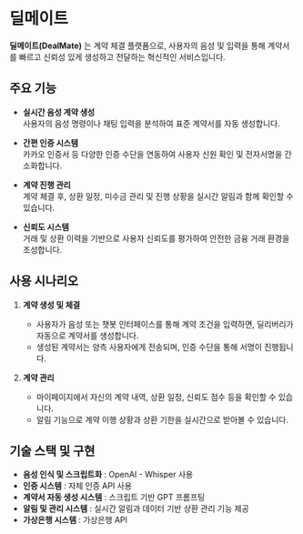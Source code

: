 # 딜메이트

**딜메이트(DealMate)** 는 계약 체결 플랫폼으로, 사용자의 음성 및 입력을 통해 계약서를 빠르고 신뢰성 있게 생성하고 전달하는 혁신적인 서비스입니다.

## 주요 기능

- **실시간 음성 계약 생성**  
  사용자의 음성 명령이나 채팅 입력을 분석하여 표준 계약서를 자동 생성합니다.

- **간편 인증 시스템**  
  카카오 인증서 등 다양한 인증 수단을 연동하여 사용자 신원 확인 및 전자서명을 간소화합니다.

- **계약 진행 관리**  
  계약 체결 후, 상환 일정, 미수금 관리 및 진행 상황을 실시간 알림과 함께 확인할 수 있습니다.

- **신뢰도 시스템**  
  거래 및 상환 이력을 기반으로 사용자 신뢰도를 평가하여 안전한 금융 거래 환경을 조성합니다.

## 사용 시나리오

1. **계약 생성 및 체결**

   - 사용자가 음성 또는 챗봇 인터페이스를 통해 계약 조건을 입력하면, 딜리버리가 자동으로 계약서를 생성합니다.
   - 생성된 계약서는 양측 사용자에게 전송되며, 인증 수단을 통해 서명이 진행됩니다.

2. **계약 관리**
   - 마이페이지에서 자신의 계약 내역, 상환 일정, 신뢰도 점수 등을 확인할 수 있습니다.
   - 알림 기능으로 계약 이행 상황과 상환 기한을 실시간으로 받아볼 수 있습니다.

## 기술 스택 및 구현

- **음성 인식 및 스크립트화** : OpenAI - Whisper 사용
- **인증 시스템** : 자체 인증 API 사용
- **계약서 자동 생성 시스템** : 스크립트 기반 GPT 프롬프팅
- **알림 및 관리 시스템** : 실시간 알림과 데이터 기반 상환 관리 기능 제공
- **가상은행 시스템** : 가상은행 API
